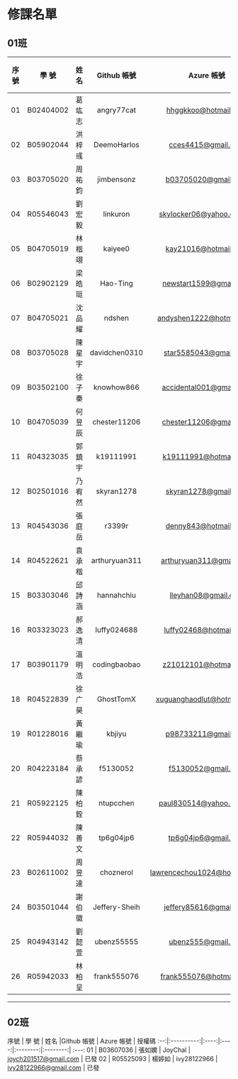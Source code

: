 # 修課名單

## 01班

序號 | 學      號 | 姓名 | Github 帳號 | Azure 帳號 | 授權碼
:--:|:----------:|:----:|:--------:|:--------:| :---:
01 | B02404002 | 葛竑志 | angry77cat	| hhggkkoo@hotmail.com | 已發
02 | B05902044 | 洪梓彧 | DeemoHarlos	| cces4415@gmail.com | 已發
03 | B03705020 | 周祐鈞 | jimbensonz	| b03705020@gmail.com | 已發
04 | R05546043 | 劉宏毅 | linkuron | skylocker06@yahoo.com.tw | 已發
05 | B04705019 | 林楷翊 | kaiyee0 | kay21016@hotmail.com | 已發
06 | B02902129 | 梁皓珽 | Hao-Ting | newstart1599@gmail.com | 已發
07 | B04705021 | 沈品耀 | ndshen | andyshen1222@hotmail.com| 已發
08 | B03705028 | 陳星宇 | davidchen0310  | star5585043@gmail.com | 已發
09 | B03502100 | 徐子秦 | knowhow866 | accidental001@gmail.com | 已發
10 | B04705039 | 何昱辰 | chester11206 | chester11206@gmail.com | 已發
11 | R04323035 | 郭鎮宇 | k19111991 | k19111991@hotmail.com | 已發
12 | B02501016 | 乃宥然 | skyran1278	| skyran1278@gmail.com | 已發
13 | R04543036 | 張庭岳 | r3399r | denny843@hotmail.com | 已發
14 | R04522621 | 袁承楷 | arthuryuan311 | arthuryuan311@gmail.com | 已發
15 | B03303046 | 邱詩涵 | hannahchiu	| lleyhan08@gmail.com | 已發
16 | R03323023 | 郝逸清 | luffy024688	| luffy02468@hotmail.com | 已發
17 | B03901179 | 溫明浩 | codingbaobao | z21012101@hotmail.com | 已發
18 | R04522839 | 徐广昊 | GhostTomX | xuguanghaodlut@hotmail.com | 已發
19 | R01228016 | 黃繼瑜 | kbjiyu | p98733211@gmail.com | 已發
20 | R04223184 | 蔡承諺 | f5130052 | f5130052@gmail.com | 已發
21 | R05922125 | 陳柏銓 | ntupcchen | paul830514@yahoo.com.tw | 已發
22 | R05944032 | 陳善文 | tp6g04jp6 | tp6g04jp6@gmail.com | 已發
23 | B02611002 | 周昱達 | choznerol | lawrencechou1024@hotmail.com | 已發
24 | B03501044 | 謝伯徽 | Jeffery-Sheih	 | jeffery85616@gmail.com | 已發
25 | R04943142 | 劉懿萱 | ubenz55555 | ubenz555@gmail.com | 已發
26 | R05942033 | 林柏呈 | frank555076 | frank555076@hotmail.com | 已發




---

## 02班
序號 | 學      號 | 姓名  |Github 帳號 | Azure 帳號 | 授權碼
:--:|:----------:|:----:|:----:|:--------:|:--------:| :---:
01 | B03607036 | 張如嫻 | JoyChal | joych201517@gmail.com | 已發
02 | R05525093 | 楊婷如 | ivy28122966 | ivy28122966@gmail.com | 已發

